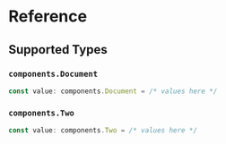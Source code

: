# Reference


## Supported Types

### `components.Document`

```typescript
const value: components.Document = /* values here */
```

### `components.Two`

```typescript
const value: components.Two = /* values here */
```

